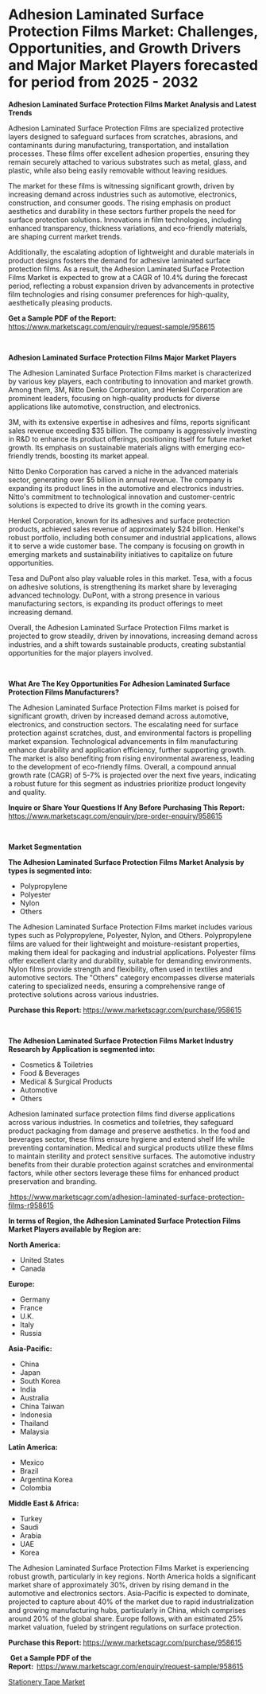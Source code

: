 <p><h1>Adhesion Laminated Surface Protection Films Market: Challenges, Opportunities, and Growth Drivers and Major Market Players forecasted for period from 2025 - 2032</h1></p><p><strong>Adhesion Laminated Surface Protection Films Market Analysis and Latest Trends</strong></p>
<p><p>Adhesion Laminated Surface Protection Films are specialized protective layers designed to safeguard surfaces from scratches, abrasions, and contaminants during manufacturing, transportation, and installation processes. These films offer excellent adhesion properties, ensuring they remain securely attached to various substrates such as metal, glass, and plastic, while also being easily removable without leaving residues. </p><p>The market for these films is witnessing significant growth, driven by increasing demand across industries such as automotive, electronics, construction, and consumer goods. The rising emphasis on product aesthetics and durability in these sectors further propels the need for surface protection solutions. Innovations in film technologies, including enhanced transparency, thickness variations, and eco-friendly materials, are shaping current market trends. </p><p>Additionally, the escalating adoption of lightweight and durable materials in product designs fosters the demand for adhesive laminated surface protection films. As a result, the Adhesion Laminated Surface Protection Films Market is expected to grow at a CAGR of 10.4% during the forecast period, reflecting a robust expansion driven by advancements in protective film technologies and rising consumer preferences for high-quality, aesthetically pleasing products.</p></p>
<p><strong>Get a Sample PDF of the Report:&nbsp;</strong> <a href="https://www.marketscagr.com/enquiry/request-sample/958615?utm_campaign=1999&utm_medium=2&utm_source=Github&utm_content=ia&utm_term=06022025&utm_id=adhesion-laminated-surface-protection-films">https://www.marketscagr.com/enquiry/request-sample/958615</a></p>
<p>&nbsp;</p>
<p><strong>Adhesion Laminated Surface Protection Films Major Market Players</strong></p>
<p><p>The Adhesion Laminated Surface Protection Films market is characterized by various key players, each contributing to innovation and market growth. Among them, 3M, Nitto Denko Corporation, and Henkel Corporation are prominent leaders, focusing on high-quality products for diverse applications like automotive, construction, and electronics.</p><p>3M, with its extensive expertise in adhesives and films, reports significant sales revenue exceeding $35 billion. The company is aggressively investing in R&D to enhance its product offerings, positioning itself for future market growth. Its emphasis on sustainable materials aligns with emerging eco-friendly trends, boosting its market appeal.</p><p>Nitto Denko Corporation has carved a niche in the advanced materials sector, generating over $5 billion in annual revenue. The company is expanding its product lines in the automotive and electronics industries. Nitto's commitment to technological innovation and customer-centric solutions is expected to drive its growth in the coming years.</p><p>Henkel Corporation, known for its adhesives and surface protection products, achieved sales revenue of approximately $24 billion. Henkel's robust portfolio, including both consumer and industrial applications, allows it to serve a wide customer base. The company is focusing on growth in emerging markets and sustainability initiatives to capitalize on future opportunities.</p><p>Tesa and DuPont also play valuable roles in this market. Tesa, with a focus on adhesive solutions, is strengthening its market share by leveraging advanced technology. DuPont, with a strong presence in various manufacturing sectors, is expanding its product offerings to meet increasing demand.</p><p>Overall, the Adhesion Laminated Surface Protection Films market is projected to grow steadily, driven by innovations, increasing demand across industries, and a shift towards sustainable products, creating substantial opportunities for the major players involved.</p></p>
<p>&nbsp;</p>
<p><strong>What Are The Key Opportunities For Adhesion Laminated Surface Protection Films Manufacturers?</strong></p>
<p><p>The Adhesion Laminated Surface Protection Films market is poised for significant growth, driven by increased demand across automotive, electronics, and construction sectors. The escalating need for surface protection against scratches, dust, and environmental factors is propelling market expansion. Technological advancements in film manufacturing enhance durability and application efficiency, further supporting growth. The market is also benefiting from rising environmental awareness, leading to the development of eco-friendly films. Overall, a compound annual growth rate (CAGR) of 5-7% is projected over the next five years, indicating a robust future for this segment as industries prioritize product longevity and quality.</p></p>
<p><strong>Inquire or Share Your Questions If Any Before Purchasing This Report:</strong> <a href="https://www.marketscagr.com/enquiry/pre-order-enquiry/958615?utm_campaign=1999&utm_medium=2&utm_source=Github&utm_content=ia&utm_term=06022025&utm_id=adhesion-laminated-surface-protection-films">https://www.marketscagr.com/enquiry/pre-order-enquiry/958615</a></p>
<p>&nbsp;</p>
<p><strong>Market Segmentation</strong></p>
<p><strong>The Adhesion Laminated Surface Protection Films Market Analysis by types is segmented into:</strong></p>
<p><ul><li>Polypropylene</li><li>Polyester</li><li>Nylon</li><li>Others</li></ul></p>
<p><p>The Adhesion Laminated Surface Protection Films market includes various types such as Polypropylene, Polyester, Nylon, and Others. Polypropylene films are valued for their lightweight and moisture-resistant properties, making them ideal for packaging and industrial applications. Polyester films offer excellent clarity and durability, suitable for demanding environments. Nylon films provide strength and flexibility, often used in textiles and automotive sectors. The "Others" category encompasses diverse materials catering to specialized needs, ensuring a comprehensive range of protective solutions across various industries.</p></p>
<p><strong>Purchase this Report:&nbsp;</strong><a href="https://www.marketscagr.com/purchase/958615?utm_campaign=1999&utm_medium=2&utm_source=Github&utm_content=ia&utm_term=06022025&utm_id=adhesion-laminated-surface-protection-films">https://www.marketscagr.com/purchase/958615</a></p>
<p>&nbsp;</p>
<p><strong>The Adhesion Laminated Surface Protection Films Market Industry Research by Application is segmented into:</strong></p>
<p><ul><li>Cosmetics & Toiletries</li><li>Food & Beverages</li><li>Medical & Surgical Products</li><li>Automotive</li><li>Others</li></ul></p>
<p><p>Adhesion laminated surface protection films find diverse applications across various industries. In cosmetics and toiletries, they safeguard product packaging from damage and preserve aesthetics. In the food and beverages sector, these films ensure hygiene and extend shelf life while preventing contamination. Medical and surgical products utilize these films to maintain sterility and protect sensitive surfaces. The automotive industry benefits from their durable protection against scratches and environmental factors, while other sectors leverage these films for enhanced product preservation and branding.</p></p>
<p><a href="https://www.marketscagr.com/adhesion-laminated-surface-protection-films-r958615?utm_campaign=1999&utm_medium=2&utm_source=Github&utm_content=ia&utm_term=06022025&utm_id=adhesion-laminated-surface-protection-films">&nbsp;https://www.marketscagr.com/adhesion-laminated-surface-protection-films-r958615</a></p>
<p><strong>In terms of Region, the Adhesion Laminated Surface Protection Films Market Players available by Region are:</strong></p>
<p>
    <p> <strong> North America: </strong>
        <ul>
            <li>United States</li>
            <li>Canada</li>
        </ul>
        </p> 
    <p> <strong> Europe: </strong>
        <ul>
            <li>Germany</li>
            <li>France</li>
            <li>U.K.</li>
            <li>Italy</li>
            <li>Russia</li>
        </ul>
        </p> 
    <p> <strong> Asia-Pacific: </strong>
        <ul>
            <li>China</li>
            <li>Japan</li>
            <li>South Korea</li>
            <li>India</li>
            <li>Australia</li>
            <li>China Taiwan</li>
            <li>Indonesia</li>
            <li>Thailand</li>
            <li>Malaysia</li>
        </ul>
        </p> 
    <p> <strong> Latin America: </strong>
        <ul>
            <li>Mexico</li>
            <li>Brazil</li>
            <li>Argentina Korea</li>
            <li>Colombia</li>
        </ul>
        </p> 
    <p> <strong> Middle East & Africa: </strong>
        <ul>
            <li>Turkey</li>
            <li>Saudi</li>
            <li>Arabia</li>
            <li>UAE</li>
            <li>Korea</li>
        </ul>
    </p>
    </p>
<p><p>The Adhesion Laminated Surface Protection Films Market is experiencing robust growth, particularly in key regions. North America holds a significant market share of approximately 30%, driven by rising demand in the automotive and electronics sectors. Asia-Pacific is expected to dominate, projected to capture about 40% of the market due to rapid industrialization and growing manufacturing hubs, particularly in China, which comprises around 20% of the global share. Europe follows, with an estimated 25% market valuation, fueled by stringent regulations on surface protection.</p></p>
<p><strong>Purchase this Report: </strong><a href="https://www.marketscagr.com/purchase/958615?utm_campaign=1999&utm_medium=2&utm_source=Github&utm_content=ia&utm_term=06022025&utm_id=adhesion-laminated-surface-protection-films">https://www.marketscagr.com/purchase/958615</a></p>
<p>&nbsp;<strong>Get a Sample PDF of the Report:&nbsp;&nbsp;</strong><a href="https://www.marketscagr.com/enquiry/request-sample/958615?utm_campaign=1999&utm_medium=2&utm_source=Github&utm_content=ia&utm_term=06022025&utm_id=adhesion-laminated-surface-protection-films">https://www.marketscagr.com/enquiry/request-sample/958615</a></p>
<p><strong></strong></p>
<p><p><a href="https://github.com/tamvrosiya/Market-Research-Report-List-6/blob/main/stationery-tape-market.md?utm_campaign=1999&utm_medium=2&utm_source=Github&utm_content=ia&utm_term=06022025&utm_id=adhesion-laminated-surface-protection-films">Stationery Tape Market</a></p></p>